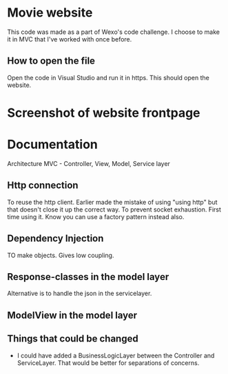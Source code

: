 # Movie website
This code was made as a part of Wexo's code challenge. I choose to make it in MVC that I've worked with once before. 

## How to open the file
Open the code in Visual Studio and run it in https. This should open the website.

# Screenshot of website frontpage


# Documentation
Architecture
MVC - Controller, View, Model, Service layer

## Http connection
To reuse the http client. Earlier made the mistake of using "using http" but that doesn't close it up the correct way.
To prevent socket exhaustion. First time using it. Know you can use a factory pattern instead also.

## Dependency Injection
TO make objects. Gives low coupling.

## Response-classes in the model layer
Alternative is to handle the json in the servicelayer.

## ModelView in the model layer

## Things that could be changed
- I could have added a BusinessLogicLayer between the Controller and ServiceLayer. That would be better for separations of concerns.
